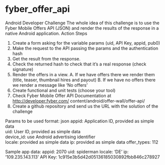 # fyber_offer_api

Android Developer Challenge
The whole idea of this challenge is to use the Fyber Mobile Offers API (JSON) and render the results of the response in a native Android application.
Action Steps

1. Create a form asking for the variable params (uid, API Key, appid, pub0)
2. Make the request to the API passing the params and the authentication hash
3. Get the result from the response.
4. Check the returned hash to check that it’s a real response (check signature)
5. Render the offers in a view.
    A. If we have offers there we render them (title, teaser, thumbnail hires and payout)
    B. If we have no offers there we render a message like ‘No offers’
6. Create functional and unit tests (choose your tool)
7. Check Fyber Mobile Offer API Documentation at http://developer.fyber.com/ content/android/offer-wall/offer-api/
8. Create a github repository and send us the URL with the solution of the
challenge

Params to be used
format: json
appid: Application ID, provided as simple data   
uid: User ID, provided as simple data   
device_id: use Android advertising identifier   
locale: provided as simple data
ip: provided as simple data
offer_types: 112

Sample app data:
appid: 2070
uid: spiderman
locale: ‘DE’
ip: ‘109.235.143.113’
API Key: 1c915e3b5d42d05136185030892fbb846c278927
